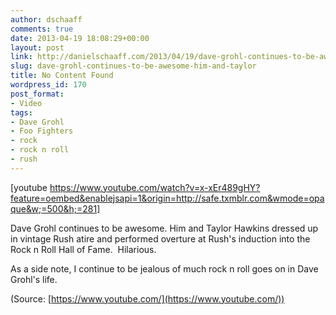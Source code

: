 ```yaml
---
author: dschaaff
comments: true
date: 2013-04-19 18:08:29+00:00
layout: post
link: http://danielschaaff.com/2013/04/19/dave-grohl-continues-to-be-awesome-him-and-taylor/
slug: dave-grohl-continues-to-be-awesome-him-and-taylor
title: No Content Found
wordpress_id: 170
post_format:
- Video
tags:
- Dave Grohl
- Foo Fighters
- rock
- rock n roll
- rush
---
```


[youtube https://www.youtube.com/watch?v=x-xEr489gHY?feature=oembed&enablejsapi=1&origin=http://safe.txmblr.com&wmode=opaque&w;=500&h;=281]


Dave Grohl continues to be awesome. Him and Taylor Hawkins dressed up in vintage Rush atire and performed overture at Rush's induction into the Rock n Roll Hall of Fame.  Hilarious.  





As a side note, I continue to be jealous of much rock n roll goes on in Dave Grohl's life.

(Source: [https://www.youtube.com/](https://www.youtube.com/))

